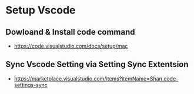# Setup Vscode

## Dowloand & Install code command
- https://code.visualstudio.com/docs/setup/mac

## Sync Vscode Setting via Setting Sync Extentsion
- https://marketplace.visualstudio.com/items?itemName=Shan.code-settings-sync